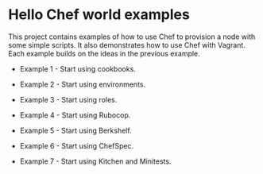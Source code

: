 # Hello Chef world examples

This project contains examples of how to use Chef to provision a node with some simple scripts. It also demonstrates how
to use Chef with Vagrant. Each example builds on the ideas in the previous example.

* Example 1 - Start using cookbooks.

* Example 2 - Start using environments.

* Example 3 - Start using roles.

* Example 4 - Start using Rubocop.

* Example 5 - Start using Berkshelf.

* Example 6 - Start using ChefSpec.

* Example 7 - Start using Kitchen and Minitests.
